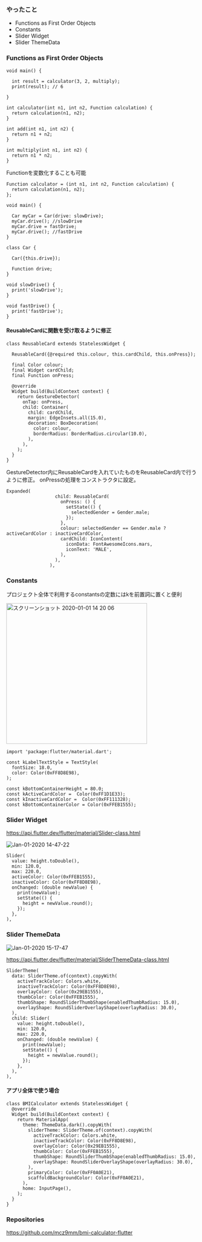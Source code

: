 
### やったこと
- Functions as First Order Objects
- Constants
- Slider Widget
- Slider ThemeData

### Functions as First Order Objects


```
void main() {

  int result = calculator(3, 2, multiply);
  print(result); // 6
  
}

int calculator(int n1, int n2, Function calculation) {
  return calculation(n1, n2);
}

int add(int n1, int n2) {
  return n1 + n2;
}

int multiply(int n1, int n2) {
  return n1 * n2;
}
```


Functionを変数化することも可能
```
Function calculator = (int n1, int n2, Function calculation) {
  return calculation(n1, n2);
};
```

```
void main() {

  Car myCar = Car(drive: slowDrive);
  myCar.drive(); //slowDrive
  myCar.drive = fastDrive;
  myCar.drive(); //fastDrive
}

class Car {
  
  Car({this.drive});
    
  Function drive;  
}

void slowDrive() {
  print('slowDrive');
}

void fastDrive() {
  print('fastDrive');
}
```

#### ReusableCardに関数を受け取るように修正

```
class ReusableCard extends StatelessWidget {

  ReusableCard({@required this.colour, this.cardChild, this.onPress});

  final Color colour;
  final Widget cardChild;
  final Function onPress;

  @override
  Widget build(BuildContext context) {
    return GestureDetector(
      onTap: onPress,
      child: Container(
        child: cardChild,
        margin: EdgeInsets.all(15.0),
        decoration: BoxDecoration(
          color: colour,
          borderRadius: BorderRadius.circular(10.0),
        ),
      ),
    );
  }
}
```

GestureDetector内にReusableCardを入れていたものをReusableCard内で行うように修正。
onPressの処理をコンストラクタに設定。
```
Expanded(
                  child: ReusableCard(
                    onPress: () {
                      setState(() {
                        selectedGender = Gender.male;
                      });
                    },
                    colour: selectedGender == Gender.male ? activeCardColor : inactiveCardColor,
                    cardChild: IconContent(
                      iconData: FontAwesomeIcons.mars,
                      iconText: 'MALE',
                    ),
                  ),
                ),
```


### Constants
プロジェクト全体で利用するconstantsの定数にはkを前置詞に置くと便利

<img width="372" alt="スクリーンショット 2020-01-01 14 20 06" src="https://user-images.githubusercontent.com/11751495/71638377-d3068c80-2ca1-11ea-8a14-1142c435f6c8.png">

```
import 'package:flutter/material.dart';

const kLabelTextStyle = TextStyle(
  fontSize: 18.0,
  color: Color(0xFF8D8E98),
);

const kBottomContainerHeight = 80.0;
const kActiveCardColor =  Color(0xFF1D1E33);
const kInactiveCardColor =  Color(0xFF111328);
const kBottomContainerColor = Color(0xFFEB1555);
```


### Slider Widget
https://api.flutter.dev/flutter/material/Slider-class.html

![Jan-01-2020 14-47-22](https://user-images.githubusercontent.com/11751495/71638529-b0767280-2ca5-11ea-99ab-82943ed38ad1.gif)

```
Slider(
  value: height.toDouble(),
  min: 120.0,
  max: 220.0,
  activeColor: Color(0xFFEB1555),
  inactiveColor: Color(0xFF8D8E98),
  onChanged: (double newValue) {
    print(newValue);
    setState(() {
      height = newValue.round();
    });
  },
),
```

### Slider ThemeData

![Jan-01-2020 15-17-47](https://user-images.githubusercontent.com/11751495/71638677-e74e8780-2ca9-11ea-832b-430554005283.gif)

https://api.flutter.dev/flutter/material/SliderThemeData-class.html

```
SliderTheme(
  data: SliderTheme.of(context).copyWith(
    activeTrackColor: Colors.white,
    inactiveTrackColor: Color(0xFF8D8E98),
    overlayColor: Color(0x29EB1555),
    thumbColor: Color(0xFFEB1555),
    thumbShape: RoundSliderThumbShape(enabledThumbRadius: 15.0),
    overlayShape: RoundSliderOverlayShape(overlayRadius: 30.0),
  ),
  child: Slider(
    value: height.toDouble(),
    min: 120.0,
    max: 220.0,
    onChanged: (double newValue) {
      print(newValue);
      setState(() {
        height = newValue.round();
      });
    },
  ),
),
```

#### アプリ全体で使う場合

```
class BMICalculator extends StatelessWidget {
  @override
  Widget build(BuildContext context) {
    return MaterialApp(
      theme: ThemeData.dark().copyWith(
        sliderTheme: SliderTheme.of(context).copyWith(
          activeTrackColor: Colors.white,
          inactiveTrackColor: Color(0xFF8D8E98),
          overlayColor: Color(0x29EB1555),
          thumbColor: Color(0xFFEB1555),
          thumbShape: RoundSliderThumbShape(enabledThumbRadius: 15.0),
          overlayShape: RoundSliderOverlayShape(overlayRadius: 30.0),
        ),
        primaryColor: Color(0xFF0A0E21),
        scaffoldBackgroundColor: Color(0xFF0A0E21),
      ),
      home: InputPage(),
    );
  }
}
```

### Repositories
https://github.com/mcz9mm/bmi-calculator-flutter
